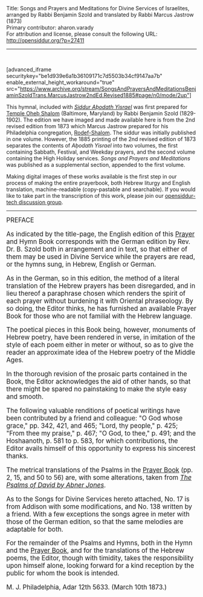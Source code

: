 <html>
<head></head>
<body>
Title: Songs and Prayers and Meditations for Divine Services of Israelites, arranged by Rabbi Benjamin Szold and translated by Rabbi Marcus Jastrow (1873)<br />
Primary contributor: aharon.varady<br />
For attribution and license, please consult the following URL: <a href="http://opensiddur.org/?p=27411">http://opensiddur.org/?p=27411</a>
<p />
<hr />

&nbsp;

[advanced_iframe securitykey="be1d939e6a1b36109171c7d5503b34cf9147aa7b" enable_external_height_workaround="true" src="https://www.archive.org/stream/SongsAndPrayersAndMeditationsBenjaminSzoldTrans.MarcusJastrow2ndEd.Revised1885#page/n0/mode/2up"]

This hymnal, included with <em><a href="https://opensiddur.org/compilations/kol-bo/siddur-abodath-yisrael-by-benjamin-szold-translated-by-marcus-jastrow-1873/">Siddur Aḅodath Yisrael</a></em> was first prepared for <a href="https://en.wikipedia.org/wiki/Temple_Oheb_Shalom_(Baltimore,_Maryland)">Temple Oheḅ Shalom</a> (Baltimore, Maryland) by Rabbi Benjamin Szold (1829-1902). The edition we have imaged and made available here is from the 2nd revised edition from 1873 which Marcus Jastrow prepared for his Philadelphia congregation, <a href="https://en.wikipedia.org/wiki/Congregation_Rodeph_Shalom_(Philadelphia)">Rodef-Shalom</a>. The siddur was initially published in one volume. However, the 1885 printing of the 2nd revised edition of 1873 separates the contents of <em>Aḅodath Yisrael</em> into two volumes, the first containing Sabbath, Festival, and Weekday prayers, and the second volume containing the High Holiday services. <em>Songs and Prayers and Meditations</em> was published as a supplemental section, appended to the first volume.

Making digital images of these works available is the first step in our process of making the entire prayerbook, both Hebrew liturgy and English translation, machine-readable (copy-pastable and searchable). If you would like to take part in the transcription of this work, please join our <a href="https://groups.google.com/forum/#!forum/opensiddur-tech">opensiddur-tech discussion group</a>.

<hr />

<div class="english" style="font-size: 1.2em;">
PREFACE

As indicated by the title-page, the English edition of this <a href="https://opensiddur.org/compilations/kol-bo/siddur-abodath-yisrael-by-benjamin-szold-translated-by-marcus-jastrow-1873/">Prayer</a> and Hymn Book corresponds with the German edition by Rev. Dr. B. Szold both in arrangement and in text, so that either of them may be used in Divine Service while the prayers are read, or the hymns sung, in Hebrew, English or German. 

As in the German, so in this edition, the method of a literal translation of the Hebrew prayers has been disregarded, and in lieu thereof a paraphrase chosen which renders the spirit of each prayer without burdening it with Oriental phraseology. By so doing, the Editor thinks, he has furnished an available Prayer Book for those who are not familial with the Hebrew language. 

The poetical pieces in this Book being, however, monuments of Hebrew poetry, have been rendered in verse, in imitation of the style of each poem either in meter or without, so as to give the reader an approximate idea of the Hebrew poetry of the Middle Ages. 

In the thorough revision of the prosaic parts contained in the Book, the Editor acknowledges the aid of other hands, so that there might be spared no painstaking to make the style easy and smooth. 

The following valuable renditions of poetical writings have been contributed by a friend and colleague: "O God whose grace," pp. 342, 421, and 465; "Lord, thy people," p. 425; "From thee my praise," p. 467; "O God, to thee," p. 491; and the Hoshaanoth, p. 581 to p. 583, for which contributions, the Editor avails himself of this opportunity to express his sincerest thanks. 

The metrical translations of the Psalms in the <a href="https://opensiddur.org/compilations/kol-bo/siddur-abodath-yisrael-by-benjamin-szold-translated-by-marcus-jastrow-1873/">Prayer Book</a> (pp. 2, 15, and 50 to 56) are, with some alterations, taken from <em><a href="https://archive.org/details/psalmsofdavidren00jone">The Psalms of David by Abner Jones</a></em>. 

As to the Songs for Divine Services hereto attached, No. 17 is from Addison with some modifications, and No. 138 written by a friend. With a few exceptions the songs agree in meter with those of the German edition, so that the same melodies are adaptable for both. 

For the remainder of the Psalms and Hymns, both in the Hymn and the <a href="https://opensiddur.org/compilations/kol-bo/siddur-abodath-yisrael-by-benjamin-szold-translated-by-marcus-jastrow-1873/">Prayer Book</a>, and for the translations of the Hebrew poems, the Editor, though with timidity, takes the responsibility upon himself alone, looking forward for a kind reception by the public for whom the book is intended. 

M. J. 
Philadelphia, Adar 12th 5633. 
(March 10th 1873.) 
</div>
</body>
</html>